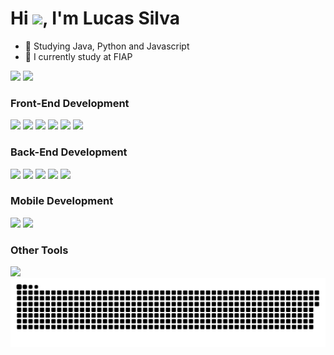 <h1 align="left">Hi <img src="https://raw.githubusercontent.com/kaueMarques/kaueMarques/master/hi.gif" height="30px">, I'm Lucas Silva</h1>

- 🌱 Studying Java, Python and Javascript
- 💞️ I currently study at FIAP

<div>
  <img height="200em" src= "https://github-readme-stats.vercel.app/api?username=LucasSilva2005&show_icons=true&theme=radical"/>
  <img height="200em" src= "https://github-readme-stats.vercel.app/api?username=LucasSilva2005&show=reviews,discussions_started,discussions_answered,prs_merged,prs_merged_percentage&theme=radical"/>
</div>


### Front-End Development
<div>
  <img height="80em" src="https://cdn.jsdelivr.net/gh/devicons/devicon@latest/icons/html5/html5-original.svg" />   
  <img height="80em" src="https://cdn.jsdelivr.net/gh/devicons/devicon@latest/icons/css3/css3-original.svg" />  
  <img height="80em" src="https://cdn.jsdelivr.net/gh/devicons/devicon@latest/icons/javascript/javascript-original.svg" />
  <img height="80em" src="https://cdn.jsdelivr.net/gh/devicons/devicon@latest/icons/bootstrap/bootstrap-original-wordmark.svg" />
  <img height="80em" src="https://cdn.jsdelivr.net/gh/devicons/devicon@latest/icons/git/git-original.svg" />
  <img height="80em" src="https://cdn.jsdelivr.net/gh/devicons/devicon@latest/icons/github/github-original-wordmark.svg" />    
</div>

### Back-End Development
<div>
  <img height="80em" src="https://cdn.jsdelivr.net/gh/devicons/devicon@latest/icons/php/php-original.svg" />
  <img height="80em" src="https://cdn.jsdelivr.net/gh/devicons/devicon@latest/icons/python/python-original-wordmark.svg" />
  <img height="80em" src="https://cdn.jsdelivr.net/gh/devicons/devicon@latest/icons/java/java-original-wordmark.svg" />
  <img height="80em" src="https://cdn.jsdelivr.net/gh/devicons/devicon@latest/icons/postgresql/postgresql-original.svg" />
  <img height="80em" src="https://cdn.jsdelivr.net/gh/devicons/devicon@latest/icons/mysql/mysql-original.svg" />          
</div>

### Mobile Development
<div>
  <img height="80em" src="https://cdn.jsdelivr.net/gh/devicons/devicon@latest/icons/androidstudio/androidstudio-original.svg" />   
  <img height="80em" src="https://cdn.jsdelivr.net/gh/devicons/devicon@latest/icons/kotlin/kotlin-original.svg" />
          
</div>

### Other Tools
<div>
<img height="80em" src="https://cdn.jsdelivr.net/gh/devicons/devicon@latest/icons/blender/blender-original.svg" />
</div>

<picture>
  <source media="(prefers-color-scheme: dark)" srcset="https://raw.githubusercontent.com/LucasSilva2005/LucasSilva2005/output/github-contribution-grid-snake-dark.svg">
  <source media="(prefers-color-scheme: light)" srcset="https://raw.githubusercontent.com/LucasSilva2005/LucasSilva2005/output/github-contribution-grid-snake.svg">
  <img alt="github contribution grid snake animation" src="https://raw.githubusercontent.com/LucasSilva2005/LucasSilva2005/output/github-contribution-grid-snake.svg">
</picture>
